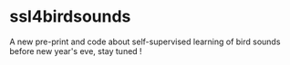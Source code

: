 # ssl4birdsounds

A new pre-print and code about self-supervised learning of bird sounds before new year's eve, stay tuned !
